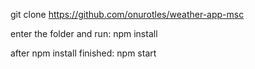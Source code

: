 git clone https://github.com/onurotles/weather-app-msc

enter the folder and run: npm install

after npm install finished: npm start